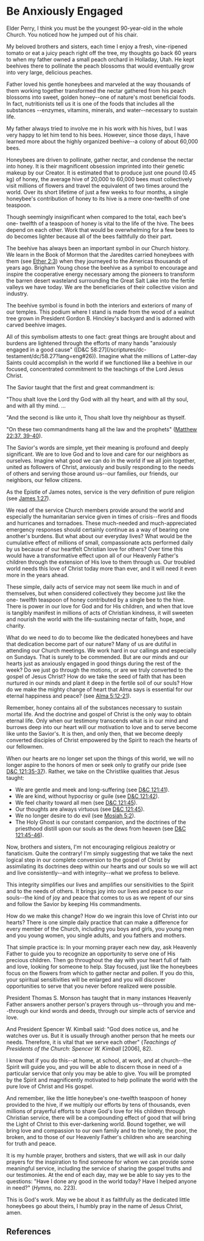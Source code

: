 # Be Anxiously Engaged

Elder Perry, I think you must be the youngest 90-year-old in the whole Church.
You noticed how he jumped out of his chair.

My beloved brothers and sisters, each time I enjoy a fresh, vine-ripened
tomato or eat a juicy peach right off the tree, my thoughts go back 60 years
to when my father owned a small peach orchard in Holladay, Utah. He kept
beehives there to pollinate the peach blossoms that would eventually grow into
very large, delicious peaches.

Father loved his gentle honeybees and marveled at the way thousands of them
working together transformed the nectar gathered from his peach blossoms into
sweet, golden honey--one of nature's most beneficial foods. In fact,
nutritionists tell us it is one of the foods that includes all the substances
--enzymes, vitamins, minerals, and water--necessary to sustain life.

My father always tried to involve me in his work with his hives, but I was
very happy to let him tend to his bees. However, since those days, I have
learned more about the highly organized beehive--a colony of about 60,000
bees.

Honeybees are driven to pollinate, gather nectar, and condense the nectar into
honey. It is their magnificent obsession imprinted into their genetic makeup
by our Creator. It is estimated that to produce just one pound (0.45 kg) of
honey, the average hive of 20,000 to 60,000 bees must collectively visit
millions of flowers and travel the equivalent of two times around the world.
Over its short lifetime of just a few weeks to four months, a single
honeybee's contribution of honey to its hive is a mere one-twelfth of one
teaspoon.

Though seemingly insignificant when compared to the total, each bee's one-
twelfth of a teaspoon of honey is vital to the life of the hive. The bees
depend on each other. Work that would be overwhelming for a few bees to do
becomes lighter because all of the bees faithfully do their part.

The beehive has always been an important symbol in our Church history. We
learn in the Book of Mormon that the Jaredites carried honeybees with them
(see [Ether 2:3](/scriptures/bofm/ether/2.3?lang=eng#2)) when they journeyed
to the Americas thousands of years ago. Brigham Young chose the beehive as a
symbol to encourage and inspire the cooperative energy necessary among the
pioneers to transform the barren desert wasteland surrounding the Great Salt
Lake into the fertile valleys we have today. We are the beneficiaries of their
collective vision and industry.

The beehive symbol is found in both the interiors and exteriors of many of our
temples. This podium where I stand is made from the wood of a walnut tree
grown in President Gordon B. Hinckley's backyard and is adorned with carved
beehive images.

All of this symbolism attests to one fact: great things are brought about and
burdens are lightened through the efforts of many hands "anxiously engaged in
a good cause" ([D&amp;C 58:27](/scriptures/dc-
testament/dc/58.27?lang=eng#26)). Imagine what the millions of Latter-day
Saints could accomplish in the world if we functioned like a beehive in our
focused, concentrated commitment to the teachings of the Lord Jesus Christ.

The Savior taught that the first and great commandment is:

"Thou shalt love the Lord thy God with all thy heart, and with all thy soul,
and with all thy mind. ...

"And the second is like unto it, Thou shalt love thy neighbour as thyself.

"On these two commandments hang all the law and the prophets" ([Matthew 22:37,
39-40](/scriptures/nt/matt/22.37,39-40?lang=eng#36)).

The Savior's words are simple, yet their meaning is profound and deeply
significant. We are to love God and to love and care for our neighbors as
ourselves. Imagine what good we can do in the world if we all join together,
united as followers of Christ, anxiously and busily responding to the needs of
others and serving those around us--our families, our friends, our neighbors,
our fellow citizens.

As the Epistle of James notes, service is the very definition of pure religion
(see [James 1:27](/scriptures/nt/james/1.27?lang=eng#26)).

We read of the service Church members provide around the world and especially
the humanitarian service given in times of crisis--fires and floods and
hurricanes and tornadoes. These much-needed and much-appreciated emergency
responses should certainly continue as a way of bearing one another's burdens.
But what about our everyday lives? What would be the cumulative effect of
millions of small, compassionate acts performed daily by us because of our
heartfelt Christian love for others? Over time this would have a
transformative effect upon all of our Heavenly Father's children through the
extension of His love to them through us. Our troubled world needs this love
of Christ today more than ever, and it will need it even more in the years
ahead.

These simple, daily acts of service may not seem like much in and of
themselves, but when considered collectively they become just like the one-
twelfth teaspoon of honey contributed by a single bee to the hive. There is
power in our love for God and for His children, and when that love is tangibly
manifest in millions of acts of Christian kindness, it will sweeten and
nourish the world with the life-sustaining nectar of faith, hope, and charity.

What do we need to do to become like the dedicated honeybees and have that
dedication become part of our nature? Many of us are dutiful in attending our
Church meetings. We work hard in our callings and especially on Sundays. That
is surely to be commended. But are our minds and our hearts just as anxiously
engaged in good things during the rest of the week? Do we just go through the
motions, or are we truly converted to the gospel of Jesus Christ? How do we
take the seed of faith that has been nurtured in our minds and plant it deep
in the fertile soil of our souls? How do we make the mighty change of heart
that Alma says is essential for our eternal happiness and peace? (see [Alma
5:12-21](/scriptures/bofm/alma/5.12-21?lang=eng#11)).

Remember, honey contains all of the substances necessary to sustain mortal
life. And the doctrine and gospel of Christ is the only way to obtain eternal
life. Only when our testimony transcends what is in our mind and burrows deep
into our heart will our motivation to love and to serve become like unto the
Savior's. It is then, and only then, that we become deeply converted disciples
of Christ empowered by the Spirit to reach the hearts of our fellowmen.

When our hearts are no longer set upon the things of this world, we will no
longer aspire to the honors of men or seek only to gratify our pride (see
[D&amp;C 121:35-37](/scriptures/dc-testament/dc/121.35-37?lang=eng#34)).
Rather, we take on the Christlike qualities that Jesus taught:

  * We are gentle and meek and long-suffering (see [D&amp;C 121:41](/scriptures/dc-testament/dc/121.41?lang=eng#40)). 
  * We are kind, without hypocrisy or guile (see [D&amp;C 121:42](/scriptures/dc-testament/dc/121.42?lang=eng#41)). 
  * We feel charity toward all men (see [D&amp;C 121:45](/scriptures/dc-testament/dc/121.45?lang=eng#44)). 
  * Our thoughts are always virtuous (see [D&amp;C 121:45](/scriptures/dc-testament/dc/121.45?lang=eng#44)). 
  * We no longer desire to do evil (see [Mosiah 5:2](/scriptures/bofm/mosiah/5.2?lang=eng#1)). 
  * The Holy Ghost is our constant companion, and the doctrines of the priesthood distill upon our souls as the dews from heaven (see [D&amp;C 121:45-46](/scriptures/dc-testament/dc/121.45-46?lang=eng#44)). 

Now, brothers and sisters, I'm not encouraging religious zealotry or
fanaticism. Quite the contrary! I'm simply suggesting that we take the next
logical step in our complete conversion to the gospel of Christ by
assimilating its doctrines deep within our hearts and our souls so we will act
and live consistently--and with integrity--what we profess to believe.

This integrity simplifies our lives and amplifies our sensitivities to the
Spirit and to the needs of others. It brings joy into our lives and peace to
our souls--the kind of joy and peace that comes to us as we repent of our sins
and follow the Savior by keeping His commandments.

How do we make this change? How do we ingrain this love of Christ into our
hearts? There is one simple daily practice that can make a difference for
every member of the Church, including you boys and girls, you young men and
you young women, you single adults, and you fathers and mothers.

That simple practice is: In your morning prayer each new day, ask Heavenly
Father to guide you to recognize an opportunity to serve one of His precious
children. Then go throughout the day with your heart full of faith and love,
looking for someone to help. Stay focused, just like the honeybees focus on
the flowers from which to gather nectar and pollen. If you do this, your
spiritual sensitivities will be enlarged and you will discover opportunities
to serve that you never before realized were possible.

President Thomas S. Monson has taught that in many instances Heavenly Father
answers another person's prayers through us--through you and me--through our
kind words and deeds, through our simple acts of service and love.

And President Spencer W. Kimball said: "God does notice us, and he watches
over us. But it is usually through another person that he meets our needs.
Therefore, it is vital that we serve each other" (_Teachings of Presidents of
the Church: Spencer W. Kimball_ [2006], 82).

I know that if you do this--at home, at school, at work, and at church--the
Spirit will guide you, and you will be able to discern those in need of a
particular service that only you may be able to give. You will be prompted by
the Spirit and magnificently motivated to help pollinate the world with the
pure love of Christ and His gospel.

And remember, like the little honeybee's one-twelfth teaspoon of honey
provided to the hive, if we multiply our efforts by tens of thousands, even
millions of prayerful efforts to share God's love for His children through
Christian service, there will be a compounding effect of good that will bring
the Light of Christ to this ever-darkening world. Bound together, we will
bring love and compassion to our own family and to the lonely, the poor, the
broken, and to those of our Heavenly Father's children who are searching for
truth and peace.

It is my humble prayer, brothers and sisters, that we will ask in our daily
prayers for the inspiration to find someone for whom we can provide some
meaningful service, including the service of sharing the gospel truths and our
testimonies. At the end of each day, may we be able to say yes to the
questions: "Have I done any good in the world today? Have I helped anyone in
need?" (_Hymns,_ no. 223).

This is God's work. May we be about it as faithfully as the dedicated little
honeybees go about theirs, I humbly pray in the name of Jesus Christ, amen.

## References

